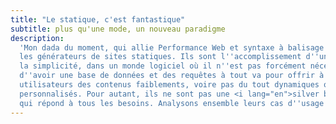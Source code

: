 ```yaml
---
title: "Le statique, c'est fantastique"
subtitle: plus qu'une mode, un nouveau paradigme
description:
  'Mon dada du moment, qui allie Performance Web et syntaxe à balisage léger :
  les générateurs de sites statiques. Ils sont l''accomplissement d''un retour à
  la simplicité, dans un monde logiciel où il n''est pas forcément nécessaire
  d''avoir une base de données et des requêtes à tout va pour offrir à ses
  utilisateurs des contenus faiblements, voire pas du tout dynamiques ou
  personnalisés. Pour autant, ils ne sont pas une <i lang="en">silver bullet</i>
  qui répond à tous les besoins. Analysons ensemble leurs cas d''usage.'
---
```


<!-- @format -->

